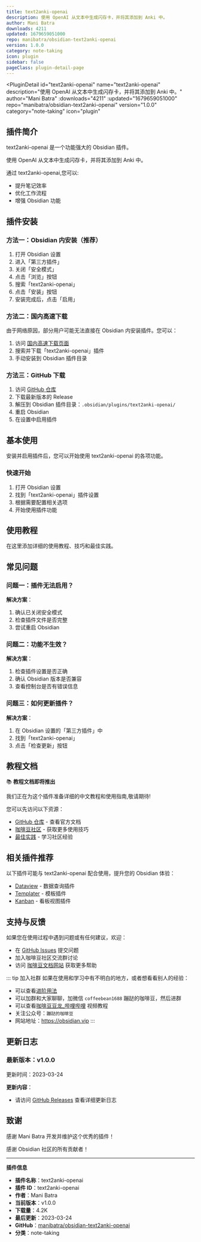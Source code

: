 ```yaml
---
title: text2anki-openai
description: 使用 OpenAI 从文本中生成闪存卡，并将其添加到 Anki 中。
author: Mani Batra
downloads: 4211
updated: 1679659051000
repo: manibatra/obsidian-text2anki-openai
version: 1.0.0
category: note-taking
icon: plugin
sidebar: false
pageClass: plugin-detail-page
---
```


<PluginDetail
  id="text2anki-openai"
  name="text2anki-openai"
  description="使用 OpenAI 从文本中生成闪存卡，并将其添加到 Anki 中。"
  author="Mani Batra"
  :downloads="4211"
  :updated="1679659051000"
  repo="manibatra/obsidian-text2anki-openai"
  version="1.0.0"
  category="note-taking"
  icon="plugin"
>

<!-- AUTO_GENERATED_START -->
## 插件简介

text2anki-openai 是一个功能强大的 Obsidian 插件。

使用 OpenAI 从文本中生成闪存卡，并将其添加到 Anki 中。

通过 text2anki-openai,您可以:

- 提升笔记效率
- 优化工作流程
- 增强 Obsidian 功能

<!-- AUTO_GENERATED_END -->

<!-- AUTO_GENERATED_START -->
## 插件安装

### 方法一：Obsidian 内安装（推荐）

1. 打开 Obsidian 设置
2. 进入「第三方插件」
3. 关闭「安全模式」
4. 点击「浏览」按钮
5. 搜索「text2anki-openai」
6. 点击「安装」按钮
7. 安装完成后，点击「启用」

### 方法二：国内高速下载

由于网络原因，部分用户可能无法直接在 Obsidian 内安装插件。您可以：

1. 访问 [国内高速下载页面](/zh/documentation/obsidian-plugins-download.html)
2. 搜索并下载「text2anki-openai」插件
3. 手动安装到 Obsidian 插件目录

### 方法三：GitHub 下载

1. 访问 [GitHub 仓库](https://github.com/manibatra/obsidian-text2anki-openai)
2. 下载最新版本的 Release
3. 解压到 Obsidian 插件目录：`.obsidian/plugins/text2anki-openai/`
4. 重启 Obsidian
5. 在设置中启用插件

## 基本使用

安装并启用插件后，您可以开始使用 text2anki-openai 的各项功能。

### 快速开始

1. 打开 Obsidian 设置
2. 找到「text2anki-openai」插件设置
3. 根据需要配置相关选项
4. 开始使用插件功能

<!-- AUTO_GENERATED_END -->

<!-- CUSTOM_CONTENT_START:tutorial -->
## 使用教程

在这里添加详细的使用教程、技巧和最佳实践。

<!-- CUSTOM_CONTENT_END:tutorial -->

<!-- SHARED_CONTENT_START -->
## 常见问题

### 问题一：插件无法启用？

**解决方案**：
1. 确认已关闭安全模式
2. 检查插件文件是否完整
3. 尝试重启 Obsidian

### 问题二：功能不生效？

**解决方案**：
1. 检查插件设置是否正确
2. 确认 Obsidian 版本是否兼容
3. 查看控制台是否有错误信息

### 问题三：如何更新插件？

**解决方案**：
1. 在 Obsidian 设置的「第三方插件」中
2. 找到「text2anki-openai」
3. 点击「检查更新」按钮

## 教程文档

📚 **教程文档即将推出**

我们正在为这个插件准备详细的中文教程和使用指南,敬请期待!

您可以先访问以下资源：
- [GitHub 仓库](https://github.com/manibatra/obsidian-text2anki-openai) - 查看官方文档
- [咖啡豆社区](/zh/bases/) - 获取更多使用技巧
- [最佳实践](/zh/best-practices/) - 学习社区经验

## 相关插件推荐

以下插件可能与 text2anki-openai 配合使用，提升您的 Obsidian 体验：

- [Dataview](/zh/plugins/dataview.html) - 数据查询插件
- [Templater](/zh/plugins/templater-obsidian.html) - 模板插件
- [Kanban](/zh/plugins/obsidian-kanban.html) - 看板视图插件

## 支持与反馈

如果您在使用过程中遇到问题或有任何建议，欢迎：

- 在 [GitHub Issues](https://github.com/manibatra/obsidian-text2anki-openai/issues) 提交问题
- 加入咖啡豆社区交流群讨论
- 访问 [咖啡豆文档网站](https://obsidian.vip) 获取更多帮助

::: tip 加入社群
如果在使用和学习中有不明白的地方，或者想看看别人的经验：
- 可以查看[进阶用法](/zh/advanced)
- 可以加群和大家聊聊，加微信 `coffeebean1688` 蹦跶的咖啡豆，然后进群
- 可以查看[咖啡豆豆龙_哔哩哔哩](https://space.bilibili.com/618777356) 视频教程
- 关注公众号：`蹦跶的咖啡豆`
- 网站地址：https://obsidian.vip
:::
<!-- SHARED_CONTENT_END -->

<!-- AUTO_GENERATED_START -->
## 更新日志

### 最新版本：v1.0.0

更新时间：2023-03-24

**更新内容**：
- 请访问 [GitHub Releases](https://github.com/manibatra/obsidian-text2anki-openai/releases) 查看详细更新日志

## 致谢

感谢 Mani Batra 开发并维护这个优秀的插件！

感谢 Obsidian 社区的所有贡献者！

---

**插件信息**
- **插件名称**：text2anki-openai
- **插件 ID**：text2anki-openai
- **作者**：Mani Batra
- **当前版本**：v1.0.0
- **下载量**：4.2K
- **最后更新**：2023-03-24
- **GitHub**：[manibatra/obsidian-text2anki-openai](https://github.com/manibatra/obsidian-text2anki-openai)
- **分类**：note-taking
<!-- AUTO_GENERATED_END -->

</PluginDetail>

